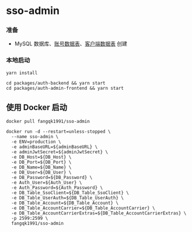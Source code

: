 # sso-admin
### 准备
* MySQL 数据库、[账号数据表](https://github.com/fangqk1991/account-service/blob/master/schemas/account-service.sql)、[客户端数据表](https://github.com/fangqk1991/sso-server/blob/master/schemas/sso-server.sql) 创建

### 本地启动
```
yarn install

cd packages/auth-backend && yarn start
cd packages/auth-admin-frontend && yarn start
```

## 使用 Docker 启动
```
docker pull fangqk1991/sso-admin

docker run -d --restart=unless-stopped \
  --name sso-admin \
  -e ENV=production \
  -e adminBaseURL=${adminBaseURL} \
  -e adminJwtSecret=${adminJwtSecret} \
  -e DB_Host=${DB_Host} \
  -e DB_Port=${DB_Port} \
  -e DB_Name=${DB_Name} \
  -e DB_User=${DB_User} \
  -e DB_Password=${DB_Password} \
  -e Auth_User=${Auth_User} \
  -e Auth_Password=${Auth_Password} \
  -e DB_Table_SsoClient=${DB_Table_SsoClient} \
  -e DB_Table_UserAuth=${DB_Table_UserAuth} \
  -e DB_Table_Account=${DB_Table_Account} \
  -e DB_Table_AccountCarrier=${DB_Table_AccountCarrier} \
  -e DB_Table_AccountCarrierExtras=${DB_Table_AccountCarrierExtras} \
  -p 2599:2599 \
  fangqk1991/sso-admin
```
